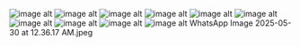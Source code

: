 ![image alt](https://github.com/soban2777/HomeCare/blob/2577efd9a1500d4b3d56cf5cae96ab122de787d5/WhatsApp%20Image%202025-05-30%20at%2012.36.22%20AM.jpeg)
![image alt](https://github.com/soban2777/HomeCare/blob/15447803cf671538522a5f1d84a0cdb1ebe4ab67/WhatsApp%20Image%202025-05-30%20at%2012.36.17%20AM.jpeg)
![image alt](https://github.com/soban2777/HomeCare/blob/99c85a11ff8b57e9869a62e526bf602d9439599f/WhatsApp%20Image%202025-05-30%20at%2012.36.18%20AM%20(2).jpeg)
![image alt](https://github.com/soban2777/HomeCare/blob/02ce25bc186cf08447f5e4692bd98948755590cf/WhatsApp%20Image%202025-05-30%20at%2012.36.19%20AM%20(1).jpeg)
![image alt](https://github.com/soban2777/HomeCare/blob/89f097bf9ec8525081cf33ce9d0b641412fa98e6/WhatsApp%20Image%202025-05-30%20at%2012.36.19%20AM.jpeg)
![image alt](https://github.com/soban2777/HomeCare/blob/64c0770a1a1a31916c670d491c2600dd208e9ba7/WhatsApp%20Image%202025-05-30%20at%2012.36.20%20AM%20(1).jpeg)
![image alt](https://github.com/soban2777/HomeCare/blob/26c7e4a2d724ad9cf001fb5d961ea995d9c8c49c/WhatsApp%20Image%202025-05-30%20at%2012.36.20%20AM.jpeg)
![image alt](https://github.com/soban2777/HomeCare/blob/11037f1fd7c89ff4ee0ce52816765eaab846a1a7/WhatsApp%20Image%202025-05-30%20at%2012.36.21%20AM%20(1).jpeg)
![image alt](https://github.com/soban2777/HomeCare/blob/5629c5a6029c86b60785af63e20dfdb6866051bc/WhatsApp%20Image%202025-07-03%20at%2012.51.32%20AM.jpeg)
![image alt](https://github.com/soban2777/HomeCare/blob/f2978d597032e928efe47cb3decda943c1305ee7/WhatsApp%20Image%202025-07-03%20at%2012.54.52%20AM.jpeg)
WhatsApp Image 2025-05-30 at 12.36.17 AM.jpeg
